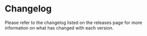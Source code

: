 # Changelog

Please refer to the changelog listed on the releases page for more information on what has changed with each version.
